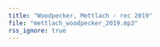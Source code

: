 ```yaml
---
title: "Woodpecker, Mettlach - rec 2019"
file: "mettlach_woodpecker_2019.mp3"
rss_ignore: true
---
```

